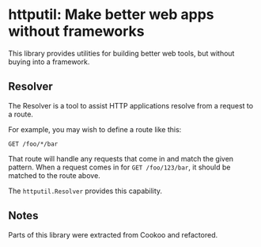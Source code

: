 # httputil: Make better web apps without frameworks

This library provides utilities for building better web tools, but
without buying into a framework.

## Resolver

The Resolver is a tool to assist HTTP applications resolve from a
request to a route.

For example, you may wish to define a route like this:

```
GET /foo/*/bar
```

That route will handle any requests that come in and match the given
pattern. When a request comes in for `GET /foo/123/bar`, it should be
matched to the route above.

The `httputil.Resolver` provides this capability.

## Notes

Parts of this library were extracted from Cookoo and refactored.
